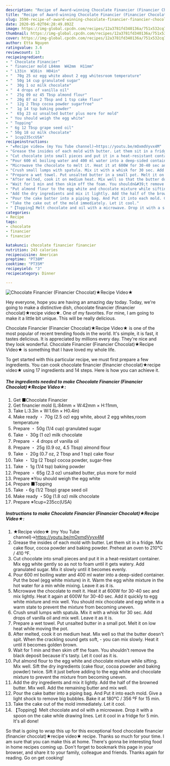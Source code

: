 ```yaml
---
description: "Recipe of Award-winning Chocolate Financier (Financier Chocolat)★Recipe Video★"
title: "Recipe of Award-winning Chocolate Financier (Financier Chocolat)★Recipe Video★"
slug: 3590-recipe-of-award-winning-chocolate-financier-financier-chocolatrecipe-video
date: 2020-05-02T04:28:49.892Z
image: https://img-global.cpcdn.com/recipes/12a3781fd340136a/751x532cq70/chocolate-financier-financier-chocolat★recipe-video★-recipe-main-photo.jpg
thumbnail: https://img-global.cpcdn.com/recipes/12a3781fd340136a/751x532cq70/chocolate-financier-financier-chocolat★recipe-video★-recipe-main-photo.jpg
cover: https://img-global.cpcdn.com/recipes/12a3781fd340136a/751x532cq70/chocolate-financier-financier-chocolat★recipe-video★-recipe-main-photo.jpg
author: Etta Nguyen
ratingvalue: 3.6
reviewcount: 13
recipeingredient:
- " Chocolate Financier"
- " financier mold L84mm  W42mm  H11mm"
- " L33in  W16in  H04in"
- "  70g 25 oz egg white about 2 egg whitesroom temperature"
- "  50g 14 cup granulated sugar"
- "  30g 1 oz milk chocolate"
- "  4 drops of vanilla oil"
- "  25g 09 oz 45 Tbsp almond flour"
- "  20g 07 oz 2 Tbsp and 1 tsp cake flour"
- "  12g 2 Tbsp cocoa powder sugarfree"
- "  1g 14 tsp baking powder"
- "  65g 23 oz unsalted butter plus more for mold"
- " You should weigh the egg white"
- " Topping"
- " 6g 12 Tbsp grape seed oil"
- " 50g 18 oz milk chocolate"
- " 1cup235ccUSA"
recipeinstructions:
- "★Recipe video★ (my You Tube channel)→https://youtu.be/mOxmdVyvx4M"
- "Grease the insides of each mold with butter. Let them sit in a fridge. Mix cake flour, cocoa powder and baking powder. Preheat an oven to 210℃ / 410 ºF."
- "Cut chocolate into small pieces and put it in a heat-resistant container. Mix egg white gently so as not to foam until it gets watery. Add granulated sugar. Mix it slowly until it becomes evenly."
- "Pour 600 ml boiling water and 400 ml water into a deep-sided container. Put the bowl (egg white mixture) in it. Warm the egg white mixture in the hot water for a min while mixing. Leave it as it is."
- "Microwave the chocolate to melt it. Heat it at 600W for 30-40 sec and mix lightly. Heat it again at 600W for 30-40 sec. Add it quickly to egg white mixture and mix well. You should mix chocolate and egg white in a warm state to prevent the mixture from becoming uneven."
- "Crush small lumps with spatula. Mix it with a whisk for 30 sec. Add drops of vanilla oil and mix well. Leave it as it is."
- "Prepare a wet towel. Put unsalted butter in a small pot. Melt it on low heat while moving the pot."
- "After melted, cook it on medium heat. Mix well so that the butter doesn&#39;t spit. When the crackling sound gets soft,  you can mix slowly. Heat it until it becomes golden brown."
- "Wait for 1 min and then skim off the foam. You shouldn&#39;t remove the black deposit because it&#39;s tasty. Let it cool as it is."
- "Put almond flour to the egg white and chocolate mixture while sifting. Mix well. Sift the dry ingredients (cake flour, cocoa powder and baking powder) twice. Sift it just before adding to the egg white and chocolate mixture to prevent the mixture from becoming uneven."
- "Add the dry ingredients and mix it lightly. Add the half of the browned butter. Mix well. Add the remaining butter and mix well."
- "Pour the cake batter into a piping bag. And Put it into each mold. Give a light shock to remove big bubbles. Bake it at 180℃ / 356 ºF for 15 min."
- "Take the cake out of the mold immediately. Let it cool."
- "【Topping】Melt chocolate and oil with a microwave. Drop it with a spoon on the cake while drawing lines. Let it cool in a fridge for 5 min. It&#39;s all done!"
categories:
- Recipe
tags:
- chocolate
- financier
- financier

katakunci: chocolate financier financier 
nutrition: 243 calories
recipecuisine: American
preptime: "PT38M"
cooktime: "PT35M"
recipeyield: "3"
recipecategory: Dinner

---
```



![Chocolate Financier (Financier Chocolat)★Recipe Video★](https://img-global.cpcdn.com/recipes/12a3781fd340136a/751x532cq70/chocolate-financier-financier-chocolat★recipe-video★-recipe-main-photo.jpg)

Hey everyone, hope you are having an amazing day today. Today, we're going to make a distinctive dish, chocolate financier (financier chocolat)★recipe video★. One of my favorites. For mine, I am going to make it a little bit unique. This will be really delicious.



Chocolate Financier (Financier Chocolat)★Recipe Video★ is one of the most popular of recent trending foods in the world. It's simple, it is fast, it tastes delicious. It is appreciated by millions every day. They're nice and they look wonderful. Chocolate Financier (Financier Chocolat)★Recipe Video★ is something that I have loved my whole life.


To get started with this particular recipe, we must first prepare a few ingredients. You can cook chocolate financier (financier chocolat)★recipe video★ using 17 ingredients and 14 steps. Here is how you can achieve it.

<!--inarticleads1-->

##### The ingredients needed to make Chocolate Financier (Financier Chocolat)★Recipe Video★:

1. Get  ■Chocolate Financier
1. Get  financier mold (L:84mm × W:42mm × H:11mm,
1. Take  L:3.3in × W:1.6in × H0.4in)
1. Make ready  ・ 70g (2.5 oz) egg white, about 2 egg whites,room temperature
1. Prepare  ・ 50g (1/4 cup) granulated sugar
1. Take  ・ 30g (1 oz) milk chocolate
1. Prepare  ・ 4 drops of vanilla oil
1. Prepare  ・ 25g (0.9 oz, 4.5 Tbsp) almond flour
1. Take  ・ 20g (0.7 oz, 2 Tbsp and 1 tsp) cake flour
1. Take  ・ 12g (2 Tbsp) cocoa powder, sugar-free
1. Take  ・ 1g (1/4 tsp) baking powder
1. Prepare  ・ 65g (2.3 oz) unsalted butter, plus more for mold
1. Prepare  ※You should weigh the egg white
1. Prepare  ■Topping
1. Take  ・6g (1/2 Tbsp) grape seed oil
1. Make ready  ・50g (1.8 oz) milk chocolate
1. Prepare  ※1cup=235cc(USA)




<!--inarticleads2-->

##### Instructions to make Chocolate Financier (Financier Chocolat)★Recipe Video★:

1. ★Recipe video★ (my You Tube channel)→https://youtu.be/mOxmdVyvx4M
1. Grease the insides of each mold with butter. Let them sit in a fridge. Mix cake flour, cocoa powder and baking powder. Preheat an oven to 210℃ / 410 ºF.
1. Cut chocolate into small pieces and put it in a heat-resistant container. Mix egg white gently so as not to foam until it gets watery. Add granulated sugar. Mix it slowly until it becomes evenly.
1. Pour 600 ml boiling water and 400 ml water into a deep-sided container. Put the bowl (egg white mixture) in it. Warm the egg white mixture in the hot water for a min while mixing. Leave it as it is.
1. Microwave the chocolate to melt it. Heat it at 600W for 30-40 sec and mix lightly. Heat it again at 600W for 30-40 sec. Add it quickly to egg white mixture and mix well. You should mix chocolate and egg white in a warm state to prevent the mixture from becoming uneven.
1. Crush small lumps with spatula. Mix it with a whisk for 30 sec. Add drops of vanilla oil and mix well. Leave it as it is.
1. Prepare a wet towel. Put unsalted butter in a small pot. Melt it on low heat while moving the pot.
1. After melted, cook it on medium heat. Mix well so that the butter doesn&#39;t spit. When the crackling sound gets soft,  - you can mix slowly. Heat it until it becomes golden brown.
1. Wait for 1 min and then skim off the foam. You shouldn&#39;t remove the black deposit because it&#39;s tasty. Let it cool as it is.
1. Put almond flour to the egg white and chocolate mixture while sifting. Mix well. Sift the dry ingredients (cake flour, cocoa powder and baking powder) twice. Sift it just before adding to the egg white and chocolate mixture to prevent the mixture from becoming uneven.
1. Add the dry ingredients and mix it lightly. Add the half of the browned butter. Mix well. Add the remaining butter and mix well.
1. Pour the cake batter into a piping bag. And Put it into each mold. Give a light shock to remove big bubbles. Bake it at 180℃ / 356 ºF for 15 min.
1. Take the cake out of the mold immediately. Let it cool.
1. 【Topping】Melt chocolate and oil with a microwave. Drop it with a spoon on the cake while drawing lines. Let it cool in a fridge for 5 min. It&#39;s all done!




So that is going to wrap this up for this exceptional food chocolate financier (financier chocolat)★recipe video★ recipe. Thanks so much for your time. I am sure that you can make this at home. There's gonna be interesting food in home recipes coming up. Don't forget to bookmark this page in your browser, and share it to your family, colleague and friends. Thanks again for reading. Go on get cooking!
